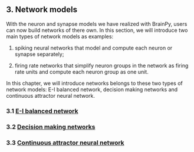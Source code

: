 ## 3. Network models

With the neuron and synapse models we have realized with BrainPy, users can now build networks of there own. In this section, we will introduce two main types of network models as examples: 

1) spiking neural networks that model and compute each neuron or synapse separately; 

2) firing rate networks that simplify neuron groups in the network as firing rate units and compute each neuron group as one unit.

In this chapter, we will introduce networks belongs to these two types of network models: E-I balanced network, decision making networks and continuous attractor neural network.

### 3.1 [E-I balanced network](networks/EI_balanced_network.md)

### 3.2 [Decision making networks](networks/decision_making_networks.md)

### 3.3 [Continuous attractor neural network](networks/cann.md)

